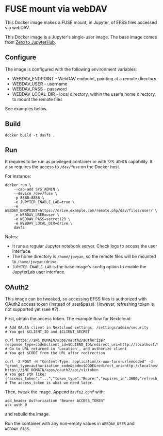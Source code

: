 # FUSE mount via webDAV

This Docker image makes a FUSE mount, in Jupyter, of EFSS files accessed via webDAV.

This Docker image is a Jupyter's single-user image.
The base image comes from [Zero to JupyterHub](https://github.com/jupyterhub/zero-to-jupyterhub-k8s/tree/master/images/singleuser-sample). 

## Configure

The image is configured with the following environment variables:

* WEBDAV_ENDPOINT - WebDAV endpoint, pointing at a remote directory 
* WEBDAV_USER - username
* WEBDAV_PASS - password
* WEBDAV_LOCAL_DIR - local directory, within the user's home directory, 
to mount the remote files 

See examples below. 

## Build

```
docker build -t davfs .
```

## Run

It requires to be run as privileged container or with `SYS_ADMIN` capability.
It also requires the access to `/dev/fuse` on the Docker host.

For instance:

```
docker run \
    --cap-add SYS_ADMIN \
    --device /dev/fuse \
    -p 8888:8888 \
    -e JUPYTER_ENABLE_LAB=true \
    -e WEBDAV_ENDPOINT=https://drive.example.com/remote.php/dav/files/user/ \
    -e WEBDAV_USER=user \
    -e WEBDAV_PASS=secret123 \
    -e WEBDAV_LOCAL_DIR=drive \
    davfs
```

Notes:
* It runs a regular Jupyter notebook server. Check logs to access the user interface.
* The home directory is `/home/jovyan`, so the remote files will be mounted to `/home/jovyan/drive`.
* `JUPYTER_ENABLE_LAB` is the base image's config option to enable the JupyterLab user interface.

## OAuth2

This image can be tweaked, so accessing EFSS files is authorized with OAuth2 access token (instead of user&pass).
However, refreshing token is not supported yet (see #7).

First, obtain the access token. The example flow for Nextcloud:

```
# Add OAuth client in Nextcloud settings: /settings/admin/security
# You get $CLIENT_ID and $CLIENT_SECRET

curl https://$NC_DOMAIN/apps/oauth2/authorize?response_type=code&client_id=$CLIEND_ID&redirect_uri=http://localhost/test
# Go to URL returned in 'Location', and authorize client
# You get $CODE from the URL after redirection

curl -X POST -H "Content-Type: application/x-www-form-urlencoded" -d "grant_type=authorization_code&code=$CODE&redirect_uri=http://localhost/test&client_id=$CLIENT_ID&client_secret=$CLIENT_SECRET" https://$NC_DOMAIN/apps/oauth2/api/v1/token
# You get sth like: {"access_token":"...","token_type":"Bearer","expires_in":3600,"refresh_token":"...","user_id":"..."}
# The access_token is what we need later.
```

Then, tweak the image. 
Append `davfs2.conf` with:
```
add_header Authorization "Bearer ACCESS_TOKEN"
ask_auth 0
``` 

and rebuild the image.

Run the container with any non-empty values in `WEBDAV_USER` and `WEBDAV_PASS`.
